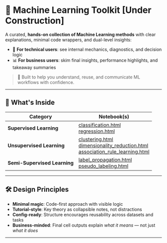 # 🧠 Machine Learning Toolkit [Under Construction]

A curated, **hands-on collection of Machine Learning methods** with clear explanations, minimal code wrappers, and dual-level insights:
- 🔬 **For technical users**: see internal mechanics, diagnostics, and decision logic
- 📊 **For business users**: skim final insights, performance highlights, and takeaway summaries

> 🎯 Built to help you understand, reuse, and communicate ML workflows with confidence.
---

## 🧩 What's Inside

| Category                  | Notebook(s)                                                                 |
|---------------------------|------------------------------------------------------------------------------|
| **Supervised Learning**   | [classification.html](https://ashrithssreddy.github.io/ml-toolkit/Supervised_Learning/classification.html)  <br> [regression.html](https://ashrithssreddy.github.io/ml-toolkit/Supervised_Learning/regression.html) |
| **Unsupervised Learning** | [clustering.html](https://ashrithssreddy.github.io/ml-toolkit/Unsupervised_Learning/clustering.html) <br> [dimensionality_reduction.html](https://ashrithssreddy.github.io/ml-toolkit/Unsupervised_Learning/dimensionality_reduction.html) <br> [association_rule_learning.html](https://ashrithssreddy.github.io/ml-toolkit/Unsupervised_Learning/association_rule_learning.html) |
| **Semi-Supervised Learning** | [label_propagation.html](https://ashrithssreddy.github.io/ml-toolkit/Semi_Supervised_Learning/label_propagation.html) <br> [pseudo_labeling.html](https://ashrithssreddy.github.io/ml-toolkit/Semi_Supervised_Learning/pseudo_labeling.html) |

---

## 🛠️ Design Principles

- **Minimal magic**: Code-first approach with visible logic
- **Tutorial-style**: Key theory as collapsible notes, not distractions
- **Config-ready**: Structure encourages reusability across datasets and tasks
- **Business-minded**: Final cell outputs explain *what it means* — not just *what it does*

---

